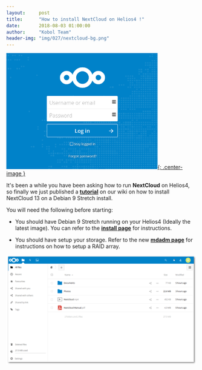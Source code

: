 ```yaml
---
layout:     post
title:      "How to install NextCloud on Helios4 !"
date:       2018-08-03 01:00:00
author:     "Kobol Team"
header-img: "img/027/nextcloud-bg.png"
---
```


[![NextCloud Login](/img/027/login.png){: .center-image }](https://wiki.kobol.io/nextcloud/)

It's been a while you have been asking how to run **NextCloud** on Helios4, so finally we just published a **[tutorial](https://wiki.kobol.io/nextcloud/)** on our wiki on how to install NextCloud 13 on a Debian 9 Stretch install.

You will need the following before starting:

* You should have Debian 9 Stretch running on your Helios4 (Ideally the latest image). You can refer to the **[install page](https://wiki.kobol.io/install/)** for instructions.

* You should have setup your storage. Refer to the new **[mdadm page](https://wiki.kobol.io/mdadm/)** for instructions on how to setup a RAID array.

[![NextCloud Dashboard](/img/027/dashboard.png)](https://wiki.kobol.io/nextcloud/)
